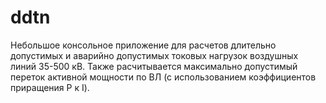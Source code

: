 # ddtn

Небольшое консольное приложение для расчетов длительно допустимых и аварийно допустимых токовых нагрузок воздушных линий 35-500 кВ.
Также расчитывается максимально допустимый переток активной мощности по ВЛ (с использованием коэффициентов приращения P к I).
